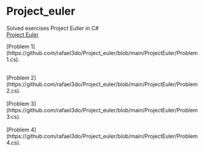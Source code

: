 # Project_euler
 Solved exercises Project Euller in C#
<br>[Project Euler](https://projecteuler.net/archives)<br>


<p>[Problem 1](https://github.com/rafael3do/Project_euler/blob/main/ProjectEuler/Problem1.cs).<p>
<br>[Problem 2](https://github.com/rafael3do/Project_euler/blob/main/ProjectEuler/Problem2.cs).<br>
<br>[Problem 3](https://github.com/rafael3do/Project_euler/blob/main/ProjectEuler/Problem3.cs).<br>
<br>[Problem 4](https://github.com/rafael3do/Project_euler/blob/main/ProjectEuler/Problem4.cs).<br>
